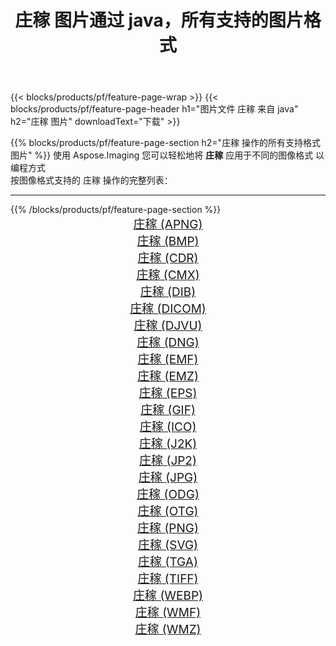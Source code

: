 ﻿---
title: 庄稼 图片通过 java，所有支持的图片格式 
weight: 3920
url: /zh-hans/java/crop 
lang: zh-hans
langdirlevel: 2
locales: zh-hans,ja,it,ru,de,es,fr,nl,id,lt,pl,pt,vi,tr,ko,zh-hant,ar,hi,th,sv,cs,uk,he
description: 使用 Aspose.Imaging 你可以轻松地通过 java 获取 庄稼 图像
---

{{< blocks/products/pf/feature-page-wrap >}}
{{< blocks/products/pf/feature-page-header h1="图片文件 庄稼 来自 java" h2="庄稼 图片" downloadText="下载" >}}


{{% blocks/products/pf/feature-page-section  h2="庄稼 操作的所有支持格式图片" %}}
使用 Aspose.Imaging 您可以轻松地将 **庄稼** 应用于不同的图像格式 以编程方式
<br/>
按图像格式支持的 庄稼 操作的完整列表：
<hr/>
{{% /blocks/products/pf/feature-page-section %}}
<div class="container-fluid productfamilypage bg-gray">
    <div class="convertypes bg-gray agp-content section">
        <div class="container">
		<div class="row other-converters" style="gap: 10px;font-size: 19px;text-align:center;">
		    <div class='col-md-2 other-converter remove-lp remove-rp'><a href="/imaging/zh-hans/java/crop/apng" style="padding:15px;">庄稼 (APNG)</a></div><div class='col-md-2 other-converter remove-lp remove-rp'><a href="/imaging/zh-hans/java/crop/bmp" style="padding:15px;">庄稼 (BMP)</a></div><div class='col-md-2 other-converter remove-lp remove-rp'><a href="/imaging/zh-hans/java/crop/cdr" style="padding:15px;">庄稼 (CDR)</a></div><div class='col-md-2 other-converter remove-lp remove-rp'><a href="/imaging/zh-hans/java/crop/cmx" style="padding:15px;">庄稼 (CMX)</a></div><div class='col-md-2 other-converter remove-lp remove-rp'><a href="/imaging/zh-hans/java/crop/dib" style="padding:15px;">庄稼 (DIB)</a></div><div class='col-md-2 other-converter remove-lp remove-rp'><a href="/imaging/zh-hans/java/crop/dicom" style="padding:15px;">庄稼 (DICOM)</a></div><div class='col-md-2 other-converter remove-lp remove-rp'><a href="/imaging/zh-hans/java/crop/djvu" style="padding:15px;">庄稼 (DJVU)</a></div><div class='col-md-2 other-converter remove-lp remove-rp'><a href="/imaging/zh-hans/java/crop/dng" style="padding:15px;">庄稼 (DNG)</a></div><div class='col-md-2 other-converter remove-lp remove-rp'><a href="/imaging/zh-hans/java/crop/emf" style="padding:15px;">庄稼 (EMF)</a></div><div class='col-md-2 other-converter remove-lp remove-rp'><a href="/imaging/zh-hans/java/crop/emz" style="padding:15px;">庄稼 (EMZ)</a></div><div class='col-md-2 other-converter remove-lp remove-rp'><a href="/imaging/zh-hans/java/crop/eps" style="padding:15px;">庄稼 (EPS)</a></div><div class='col-md-2 other-converter remove-lp remove-rp'><a href="/imaging/zh-hans/java/crop/gif" style="padding:15px;">庄稼 (GIF)</a></div><div class='col-md-2 other-converter remove-lp remove-rp'><a href="/imaging/zh-hans/java/crop/ico" style="padding:15px;">庄稼 (ICO)</a></div><div class='col-md-2 other-converter remove-lp remove-rp'><a href="/imaging/zh-hans/java/crop/j2k" style="padding:15px;">庄稼 (J2K)</a></div><div class='col-md-2 other-converter remove-lp remove-rp'><a href="/imaging/zh-hans/java/crop/jp2" style="padding:15px;">庄稼 (JP2)</a></div><div class='col-md-2 other-converter remove-lp remove-rp'><a href="/imaging/zh-hans/java/crop/jpg" style="padding:15px;">庄稼 (JPG)</a></div><div class='col-md-2 other-converter remove-lp remove-rp'><a href="/imaging/zh-hans/java/crop/odg" style="padding:15px;">庄稼 (ODG)</a></div><div class='col-md-2 other-converter remove-lp remove-rp'><a href="/imaging/zh-hans/java/crop/otg" style="padding:15px;">庄稼 (OTG)</a></div><div class='col-md-2 other-converter remove-lp remove-rp'><a href="/imaging/zh-hans/java/crop/png" style="padding:15px;">庄稼 (PNG)</a></div><div class='col-md-2 other-converter remove-lp remove-rp'><a href="/imaging/zh-hans/java/crop/svg" style="padding:15px;">庄稼 (SVG)</a></div><div class='col-md-2 other-converter remove-lp remove-rp'><a href="/imaging/zh-hans/java/crop/tga" style="padding:15px;">庄稼 (TGA)</a></div><div class='col-md-2 other-converter remove-lp remove-rp'><a href="/imaging/zh-hans/java/crop/tiff" style="padding:15px;">庄稼 (TIFF)</a></div><div class='col-md-2 other-converter remove-lp remove-rp'><a href="/imaging/zh-hans/java/crop/webp" style="padding:15px;">庄稼 (WEBP)</a></div><div class='col-md-2 other-converter remove-lp remove-rp'><a href="/imaging/zh-hans/java/crop/wmf" style="padding:15px;">庄稼 (WMF)</a></div><div class='col-md-2 other-converter remove-lp remove-rp'><a href="/imaging/zh-hans/java/crop/wmz" style="padding:15px;">庄稼 (WMZ)</a></div>
                </div>
        </div>
    </div>
</div>
<br/>
